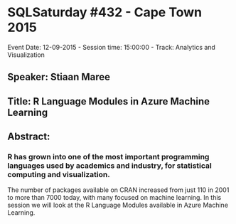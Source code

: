 # SQLSaturday #432 - Cape Town 2015
Event Date: 12-09-2015 - Session time: 15:00:00 - Track: Analytics and Visualization
## Speaker: Stiaan Maree
## Title: R Language Modules in Azure Machine Learning
## Abstract:
### R has grown into one of the most important programming languages used by academics and industry, for statistical computing and visualization.
The number of packages available on CRAN increased from just 110 in 2001 to more than 7000 today, with many focused on machine learning.
In this session we will look at the R Language Modules available in Azure Machine Learning.

